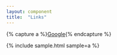 ```yaml
---
layout: component
title:  "Links"
---
```


{% capture a %}<a href="http://www.google.com">Google</a>{% endcapture %}

{% include sample.html sample=a %}
